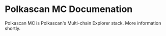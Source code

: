 # Polkascan MC Documenation
Polkascan MC is Polkascan's Multi-chain Explorer stack.
More information shortly.